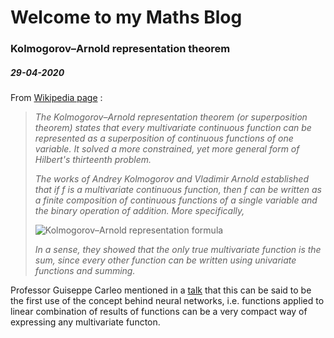# Welcome to my Maths Blog

### Kolmogorov–Arnold representation theorem
##### 29-04-2020
From [Wikipedia page](https://en.wikipedia.org/wiki/Kolmogorov%E2%80%93Arnold_representation_theorem) :

>_The Kolmogorov–Arnold representation theorem (or superposition theorem) states that every multivariate continuous function can be represented as a superposition of continuous functions of one variable. It solved a more constrained, yet more general form of Hilbert's thirteenth problem._
>
>_The works of Andrey Kolmogorov and Vladimir Arnold established that if f is a multivariate continuous function, then f can be written as a finite composition of continuous functions of a single variable and the binary operation of addition. More specifically,_
>
>![Kolmogorov–Arnold representation formula](https://wikimedia.org/api/rest_v1/media/math/render/svg/7fb7e8cc17b243a4346ff1b710ccde6ec47540ea)
>
>_In a sense, they showed that the only true multivariate function is the sum, since every other function can be written using univariate functions and summing._

Professor Guiseppe Carleo mentioned in a [talk](https://youtu.be/90OZoet_1CU?t=639) that this can be said to be the first use of the concept behind neural networks, i.e. functions applied to linear combination of results of functions can be a very compact way of expressing any multivariate functon. 
